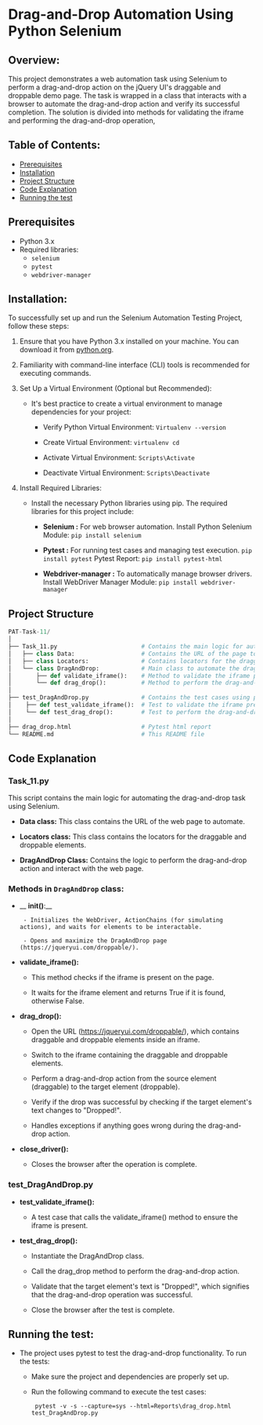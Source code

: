 # Drag-and-Drop Automation Using Python Selenium

## Overview:
This project demonstrates a web automation task using Selenium to perform a drag-and-drop action on the jQuery UI's draggable and droppable demo page. The task is wrapped in a class that interacts with a browser to automate the drag-and-drop action and verify its successful completion. The solution is divided into methods for validating the iframe and performing the drag-and-drop operation,

## Table of Contents:
- [Prerequisites](#prerequisites)
- [Installation](#installation)
- [Project Structure](#project-structure)
- [Code Explanation](#Code-Explanation)
- [Running the test](#Running-the-test)

## Prerequisites
- Python 3.x
- Required libraries:
  - `selenium`
  - `pytest`
  - `webdriver-manager`

 ## Installation:
To successfully set up and run the Selenium Automation Testing Project, follow these steps:

1. Ensure that you have Python 3.x installed on your machine. You can download it from  [python.org](https://www.python.org/).

2. Familiarity with command-line interface (CLI) tools is recommended for executing commands.

3. Set Up a Virtual Environment (Optional but Recommended):
   - It's best practice to create a virtual environment to manage dependencies for your project:
     
     - Verify Python Virtual Environment: `Virtualenv --version`
       
     - Create Virtual Environment:  `virtualenv cd`
       
     - Activate Virtual Environment:  `Scripts\Activate`
       
     - Deactivate Virtual Environment: `Scripts\Deactivate`
       
4.  Install Required Libraries:
    - Install the necessary Python libraries using pip. The required libraries for this project include:
      - __Selenium :__ For web browser automation.
        Install Python Selenium Module: `pip install selenium`
        
      - __Pytest :__ For running test cases and managing test execution.
        `pip install pytest`
         Pytest Report: `pip install pytest-html`
        
      - __Webdriver-manager :__ To automatically manage browser drivers.
          Install WebDriver Manager Module: `pip install webdriver-manager`

## Project Structure
```python
PAT-Task-11/
│
├── Task_11.py                        # Contains the main logic for automating the drag-and-drop task using Selenium.
│   ├── class Data:                   # Contains the URL of the page to automate.
│   ├── class Locators:               # Contains locators for the draggable and droppable elements.
│   └── class DragAndDrop:            # Main class to automate the drag-and-drop action.
│       ├── def validate_iframe():    # Method to validate the iframe presence on the page.
│       └── def drag_drop():          # Method to perform the drag-and-drop action.
│  
├── test_DragAndDrop.py               # Contains the test cases using pytest to verify the drag-and-drop functionality.
│    ├── def test_validate_iframe():  # Test to validate the iframe presence.
│    └── def test_drag_drop():        # Test to perform the drag-and-drop and verify success.
│  
├── drag_drop.html                    # Pytest html report
└── README.md                         # This README file
```

## Code Explanation
### Task_11.py
This script contains the main logic for automating the drag-and-drop task using Selenium.

- __Data class:__ This class contains the URL of the web page to automate.

- __Locators class:__ This class contains the locators for the draggable and droppable elements.

- __DragAndDrop Class:__ Contains the logic to perform the drag-and-drop action and interact with the web page.

### Methods in `DragAndDrop` class:
- __ __init()__:__
  
       - Initializes the WebDriver, ActionChains (for simulating actions), and waits for elements to be interactable.

       - Opens and maximize the DragAndDrop page (https://jqueryui.com/droppable/).

- __validate_iframe():__
    - This method checks if the iframe is present on the page.

    - It waits for the iframe element and returns True if it is found, otherwise False.

- __drag_drop():__
    - Open the URL (https://jqueryui.com/droppable/), which contains draggable and droppable elements inside an iframe.

    - Switch to the iframe containing the draggable and droppable elements.

    - Perform a drag-and-drop action from the source element (draggable) to the target element (droppable).

    - Verify if the drop was successful by checking if the target element's text changes to "Dropped!".

    - Handles exceptions if anything goes wrong during the drag-and-drop action.
 
- __close_driver():__
    - Closes the browser after the operation is complete.

### test_DragAndDrop.py

- __test_validate_iframe():__

    - A test case that calls the validate_iframe() method to ensure the iframe is present.

- __test_drag_drop():__
    - Instantiate the DragAndDrop class.

    - Call the drag_drop method to perform the drag-and-drop action.

    - Validate that the target element's text is "Dropped!", which signifies that the drag-and-drop operation was successful.
   
    - Close the browser after the test is complete.
 
## Running the test:
- The project uses pytest to test the drag-and-drop functionality. To run the tests:
  
  - Make sure the project and dependencies are properly set up.

  - Run the following command to execute the test cases:
    ```
     pytest -v -s --capture=sys --html=Reports\drag_drop.html test_DragAndDrop.py
    ```







    
